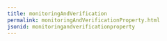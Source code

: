 ```yaml
---
title: monitoringAndVerification
permalink: monitoringAndVerificationProperty.html
jsonid: monitoringandverificationproperty
---
```

